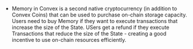 - Memory in Convex is a second native cryptocurrency (in addition to Convex Coins) that can be used to purchase on-chain storage capacity.
  Users need to buy Memory if they want to execute transactions that increase the size of the State. USers get a refund if they execute Transactions that reduce the size of the State - creating a good incentive to use on-chain resources efficiently.